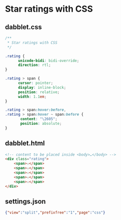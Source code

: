 # Star ratings with CSS

## dabblet.css

```css
/**
 * Star ratings with CSS
 */

.rating {
	  unicode-bidi: bidi-override;
	  direction: rtl;
}

.rating > span {
	  cursor: pointer;
	  display: inline-block;
	  position: relative;
	  width: 1.1em;
}

.rating > span:hover:before,
.rating > span:hover ~ span:before {
	   content: "\2605";
	   position: absolute;
}

```

## dabblet.html

```html
<!-- content to be placed inside <body>…</body> -->
<div class="rating">
	<span>☆</span>
	<span>☆</span>
	<span>☆</span>
	<span>☆</span>
	<span>☆</span>
</div>

```

## settings.json

```json
{"view":"split","prefixfree":"1","page":"css"}
```


